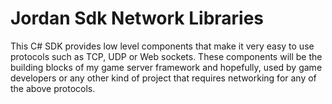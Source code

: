 # Jordan Sdk Network Libraries

This C# SDK provides low level components that make it very easy to use protocols such as TCP, UDP or Web sockets. These components will be the building blocks of my game server framework and hopefully, used by game developers or any other kind of project that requires networking for any of the above protocols.
